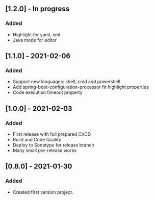 ## [1.2.0] - In progress
### Added
- Highlight for yaml, xml
- Java mode for editor

## [1.1.0] - 2021-02-06
### Added
- Support new languages: shell, cmd and powershell
- Add spring-boot-configuration-processor fir highlight properties
- Code execution timeout property

## [1.0.0] - 2021-02-03
### Added
- First release with full prepared CI/CD
- Build and Code Quality
- Deploy to Sonatype for release branch
- Many small pre-release works

## [0.8.0] - 2021-01-30
### Added
- Created first version project.
